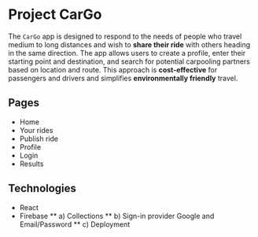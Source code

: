 # Project CarGo

The `CarGo` app is designed to respond to the needs of people who travel medium to long distances and wish to **share their ride** with others heading in the same direction. The app allows users to create a profile, enter their starting point and destination, and search for potential carpooling partners based on location and route. This approach is **cost-effective** for passengers and drivers and simplifies **environmentally friendly** travel.

## Pages
 * Home
 * Your rides
 * Publish ride
 * Profile
 * Login
 * Results


## Technologies
 * React
 * Firebase
 **     a) Collections
 **     b) Sign-in provider Google and Email/Password
 **     c) Deployment
